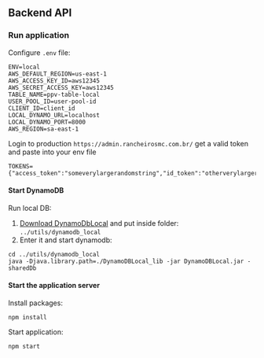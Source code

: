 ## Backend API

### Run application

Configure `.env` file:

```shell
ENV=local
AWS_DEFAULT_REGION=us-east-1
AWS_ACCESS_KEY_ID=aws12345
AWS_SECRET_ACCESS_KEY=aws12345
TABLE_NAME=ppv-table-local
USER_POOL_ID=user-pool-id
CLIENT_ID=client_id
LOCAL_DYNAMO_URL=localhost
LOCAL_DYNAMO_PORT=8000
AWS_REGION=sa-east-1
```

Login to production `https://admin.rancheirosmc.com.br/` get a valid token and paste into your env file

```
TOKENS={"access_token":"someverylargerandomstring","id_token":"otherverylargerandomstring","refresh_token":"yetanotherverylargerandomstring"}
```

#### Start DynamoDB

Run local DB:

1. [Download DynamoDbLocal](https://docs.aws.amazon.com/amazondynamodb/latest/developerguide/DynamoDBLocal.html) and put inside folder: `../utils/dynamodb_local`
1. Enter it and start dynamodb:

```shell
cd ../utils/dynamodb_local
java -Djava.library.path=./DynamoDBLocal_lib -jar DynamoDBLocal.jar -sharedDb
```

#### Start the application server

Install packages:

```shell
npm install
```

Start application:

```shell
npm start
```
